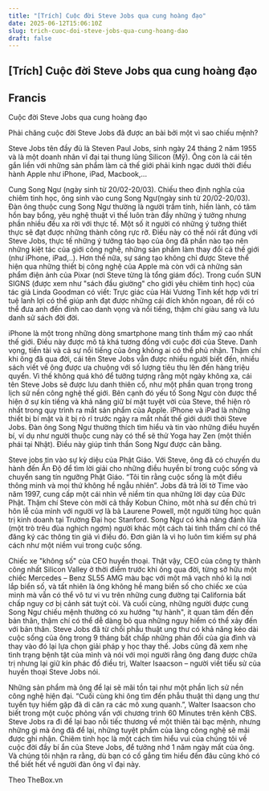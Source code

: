 ```yaml
---
title: "[Trích] Cuộc đời Steve Jobs qua cung hoàng đạo"
date: 2025-06-12T15:06:10Z
slug: trich-cuoc-doi-steve-jobs-qua-cung-hoang-dao
draft: false
---
```


## [Trích] Cuộc đời Steve Jobs qua cung hoàng đạo

## Francis

Cuộc đời Steve Jobs qua cung hoàng đạo

Phải chăng cuộc đời Steve Jobs đã được an bài bởi một vì sao chiếu mệnh?

Steve Jobs tên đầy đủ là Steven Paul Jobs, sinh ngày 24 tháng 2 năm 1955 và là một doanh nhân vĩ đại tại thung lũng Silicon (Mỹ). Ông còn là cái tên gắn liền với những sản phẩm làm cả thế giới phải kinh ngạc dưới thời điều hành Apple như iPhone, iPad, Macbook,...

Cung Song Ngư (ngày sinh từ 20/02-20/03).
Chiếu theo định nghĩa của chiêm tinh học, ông sinh vào cung Song Ngư(ngày sinh từ 20/02-20/03). Đàn ông thuộc cung Song Ngư thường là người trầm tính, hiền lành, có tâm hồn bay bổng, yêu nghệ thuật vì thế luôn tràn đầy những ý tưởng nhưng phần nhiều đều xa rời với thực tế. Một số ít người có những ý tưởng thiết thực sẽ đạt được những thành công rực rỡ.
Điều này có thể nói rất đúng với Steve Jobs, thực tế những ý tưởng táo bạo của ông đã phần nào tạo nên những kiệt tác của giới công nghệ, những sản phẩm làm thay đổi cả thế giới (như iPhone, iPad,..). Hơn thế nữa, sự sáng tạo không chỉ được Steve thể hiện qua những thiết bị công nghệ của Apple mà còn với cả những sản phẩm điện ảnh của Pixar (nơi Steve từng là tổng giám đốc).
Trong cuốn SUN SIGNS (được xem như "sách đầu giường" cho giới yêu chiêm tinh học) của tác giả Linda Goodman có viết: Trực giác của Hải Vương Tinh kết hợp với trí tuệ lanh lợi có thể giúp anh đạt được những cái đích khôn ngoan, để rồi có thể đưa anh đến đỉnh cao danh vọng và nổi tiếng, thậm chí giàu sang và lưu danh sử sách đời đời.

iPhone là một trong những dòng smartphone mang tính thẩm mỹ cao nhất thế giới.
Điều này được mô tả khá tương đồng với cuộc đời của Steve. Danh vọng, tiền tài và cả sự nổi tiếng của ông không ai có thể phủ nhận. Thậm chí khi ông đã qua đời, cái tên Steve Jobs vẫn được nhiều người biết đến, nhiều sách viết về ông được ưa chuộng với số lượng tiêu thụ lên đến hàng triệu quyển. Vì thế không quá khó để tưởng tượng rằng một ngày không xa, cái tên Steve Jobs sẽ được lưu danh thiên cổ, như một phần quan trọng trong lịch sử nền công nghệ thế giới.
Bên cạnh đó yếu tố Song Ngư còn được thể hiện ở sự kín tiếng và khả năng giữ bí mật tuyệt vời của Steve, thể hiện rõ nhất trong quy trình ra mắt sản phẩm của Apple. iPhone và iPad là những thiết bị bí mật và ít bị rò rỉ trước ngày ra mắt nhất thế giới dưới thời Steve Jobs.
Đàn ông Song Ngư thường thích tìm hiểu và tin vào những điều huyền bí, ví dụ như người thuộc cung này có thể sẽ thử Yoga hay Zen (một thiền phái tại Nhật). Điều này giúp tinh thần Song Ngư được cân bằng.

Steve jobs tin vào sự kỳ diệu của Phật Giáo.
Với Steve, ông đã có chuyến du hành đến Ấn Độ để tìm lời giải cho những điều huyền bí trong cuộc sống và chuyển sang tín ngưỡng Phật Giáo. “Tôi tin rằng cuộc sống là một điều thông minh và mọi thứ không hề ngẫu nhiên”. Jobs đã trả lời tờ Time vào năm 1997, cung cấp một cái nhìn về niềm tin qua những lời dạy của Đức Phật.
Thậm chí Steve còn mời cả thầy Kobun Chino, môt nhà sư đến chủ trì hôn lễ của mình với người vợ là bà Laurene Powell, một người từng học quản trị kinh doanh tại Trường Đại học Stanford.
Song Ngư có khả năng đánh lừa (một trò trêu đùa nghịch ngợm) người khác một cách tài tình thẩm chí có thể đăng ký các thông tin giả vì điều đó. Đơn giản là vì họ luôn tìm kiếm sự phá cách như một niềm vui trong cuộc sống.

Chiếc xe "không số" của CEO huyền thoại.
Thật vậy, CEO của công ty thành công nhất Silicon Valley ở thời điểm trước khi ông qua đời, từng sở hữu một chiếc Mercedes – Benz SL55 AMG màu bạc với một mã vạch nhỏ kì lạ nơi lắp biển số, và tất nhiên là ông không hề mang biển số cho chiếc xe của mình mà vẫn có thể vô tư vi vu trên những cung đường tại California bất chấp nguy cơ bị cảnh sát tuýt còi.
Và cuối cùng, những người được cung Song Ngư chiếu mệnh thường có xu hướng "tự hành", ít quan tâm đến đến bản thân, thậm chí có thể dễ dàng bỏ qua những nguy hiểm có thể xảy đến với bản thân.
Steve Jobs đã từ chối phẫu thuật ung thư có khả năng kéo dài cuộc sống của ông trong 9 tháng bất chấp những phản đối của gia đình và thay vào đó lại lựa chọn giải pháp y học thay thế. Jobs cũng đã xem nhẹ tình trạng bệnh tật của mình và nói với mọi người rằng ông đang được chữa trị nhưng lại giữ kín phác đồ điều trị, Walter Isaacson – người viết tiểu sử của huyền thoại Steve Jobs nói.

Những sản phẩm mà ông để lại sẽ mãi tồn tại như một phần lịch sử nền công nghệ hiện đại.
“Cuối cùng khi ông tìm đến phẫu thuật thì dạng ung thư tuyến tụy hiếm gặp đã di căn ra các mô xung quanh.”, Walter Isaacson cho biết trong một cuộc phỏng vấn với chương trình 60 Minutes trên kênh CBS.
Steve Jobs ra đi để lại bao nỗi tiếc thương về một thiên tài bạc mệnh, nhưng những gì mà ông đã để lại, những tuyệt phẩm của làng công nghệ sẽ mãi được ghi nhận. Chiêm tinh học là một cách tìm hiểu vui của chúng tôi về cuộc đời đầy bí ẩn của Steve Jobs, để tưởng nhớ 1 năm ngày mất của ông. Và chúng tôi nhận ra rằng, dù bạn có cố gắng tìm hiểu đến đâu cũng khó có thể biết hết về người đàn ông vĩ đại này.

Theo TheBox.vn